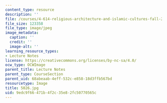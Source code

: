 ```yaml
---
content_type: resource
description: ''
file: /courses/4-614-religious-architecture-and-islamic-cultures-fall-2002/9edc9f66471b4f2c35e82fc50770565c_5026.jpg
file_size: 123358
file_type: image/jpeg
image_metadata:
  caption: ''
  credit: ''
  image-alt: ''
learning_resource_types:
- Lecture Notes
license: https://creativecommons.org/licenses/by-nc-sa/4.0/
ocw_type: OCWImage
parent_title: Lecture Notes
parent_type: CourseSection
parent_uid: 68abeaab-4eff-532c-e858-18d3ffb567bd
resourcetype: Image
title: 5026.jpg
uid: 9edc9f66-471b-4f2c-35e8-2fc50770565c
---
```

